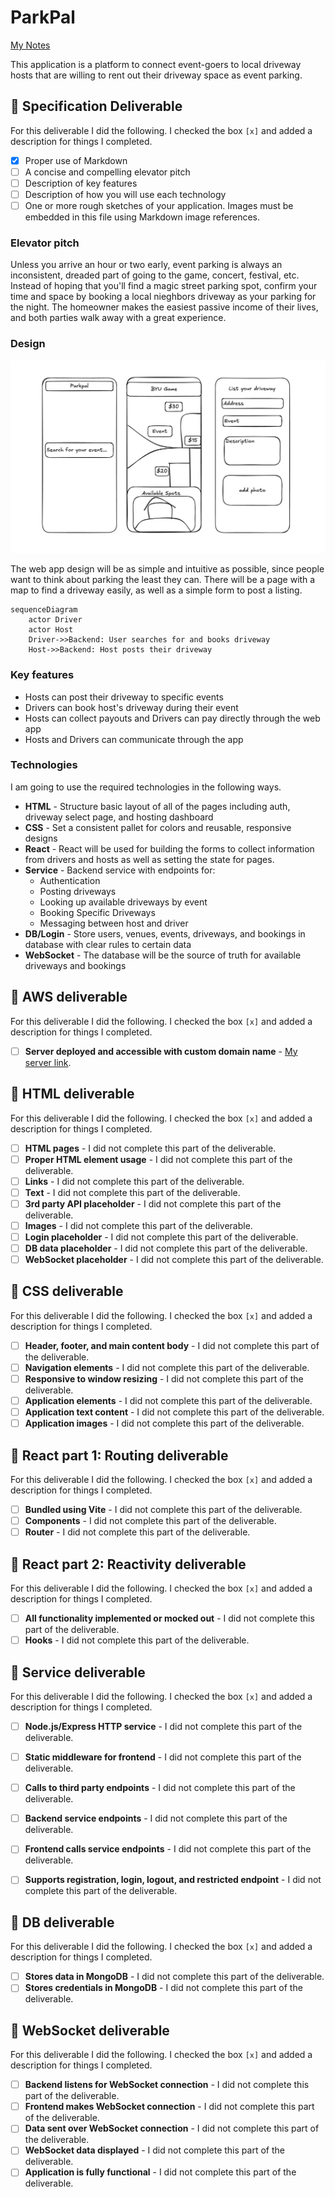 # ParkPal

[My Notes](notes.md)

This application is a platform to connect event-goers to local driveway hosts that are willing to rent out their driveway space as event parking.

## 🚀 Specification Deliverable

For this deliverable I did the following. I checked the box `[x]` and added a description for things I completed.

- [x] Proper use of Markdown
- [ ] A concise and compelling elevator pitch
- [ ] Description of key features
- [ ] Description of how you will use each technology
- [ ] One or more rough sketches of your application. Images must be embedded in this file using Markdown image references.

### Elevator pitch

Unless you arrive an hour or two early, event parking is always an inconsistent, dreaded part of going to the game, concert, festival, etc. Instead of hoping that you'll find a magic street parking spot, confirm your time and space by booking a local nieghbors driveway as your parking for the night. The homeowner makes the easiest passive income of their lives, and both parties walk away with a great experience. 

### Design

![Design image](ParkpalMocks.png)

The web app design will be as simple and intuitive as possible, since people want to think about parking the least they can. There will be a page with a map to find a driveway easily, as well as a simple form to post a listing.

```mermaid
sequenceDiagram
    actor Driver
    actor Host
    Driver->>Backend: User searches for and books driveway
    Host->>Backend: Host posts their driveway
```

### Key features

- Hosts can post their driveway to specific events
- Drivers can book host's driveway during their event
- Hosts can collect payouts and Drivers can pay directly through the web app
- Hosts and Drivers can communicate through the app

### Technologies

I am going to use the required technologies in the following ways.

- **HTML** - Structure basic layout of all of the pages including auth, driveway select page, and hosting dashboard
- **CSS** - Set a consistent pallet for colors and reusable, responsive designs 
- **React** - React will be used for building the forms to collect information from drivers and hosts as well as setting the state for pages. 
- **Service** - Backend service with endpoints for:
  - Authentication
  - Posting driveways
  - Looking up available driveways by event
  - Booking Specific Driveways
  - Messaging between host and driver
- **DB/Login** - Store users, venues, events, driveways, and bookings in database with clear rules to certain data
- **WebSocket** - The database will be the source of truth for available driveways and bookings

## 🚀 AWS deliverable

For this deliverable I did the following. I checked the box `[x]` and added a description for things I completed.

- [ ] **Server deployed and accessible with custom domain name** - [My server link](https://yourdomainnamehere.click).

## 🚀 HTML deliverable

For this deliverable I did the following. I checked the box `[x]` and added a description for things I completed.

- [ ] **HTML pages** - I did not complete this part of the deliverable.
- [ ] **Proper HTML element usage** - I did not complete this part of the deliverable.
- [ ] **Links** - I did not complete this part of the deliverable.
- [ ] **Text** - I did not complete this part of the deliverable.
- [ ] **3rd party API placeholder** - I did not complete this part of the deliverable.
- [ ] **Images** - I did not complete this part of the deliverable.
- [ ] **Login placeholder** - I did not complete this part of the deliverable.
- [ ] **DB data placeholder** - I did not complete this part of the deliverable.
- [ ] **WebSocket placeholder** - I did not complete this part of the deliverable.

## 🚀 CSS deliverable

For this deliverable I did the following. I checked the box `[x]` and added a description for things I completed.

- [ ] **Header, footer, and main content body** - I did not complete this part of the deliverable.
- [ ] **Navigation elements** - I did not complete this part of the deliverable.
- [ ] **Responsive to window resizing** - I did not complete this part of the deliverable.
- [ ] **Application elements** - I did not complete this part of the deliverable.
- [ ] **Application text content** - I did not complete this part of the deliverable.
- [ ] **Application images** - I did not complete this part of the deliverable.

## 🚀 React part 1: Routing deliverable

For this deliverable I did the following. I checked the box `[x]` and added a description for things I completed.

- [ ] **Bundled using Vite** - I did not complete this part of the deliverable.
- [ ] **Components** - I did not complete this part of the deliverable.
- [ ] **Router** - I did not complete this part of the deliverable.

## 🚀 React part 2: Reactivity deliverable

For this deliverable I did the following. I checked the box `[x]` and added a description for things I completed.

- [ ] **All functionality implemented or mocked out** - I did not complete this part of the deliverable.
- [ ] **Hooks** - I did not complete this part of the deliverable.

## 🚀 Service deliverable

For this deliverable I did the following. I checked the box `[x]` and added a description for things I completed.

- [ ] **Node.js/Express HTTP service** - I did not complete this part of the deliverable.
- [ ] **Static middleware for frontend** - I did not complete this part of the deliverable.
- [ ] **Calls to third party endpoints** - I did not complete this part of the deliverable.
- [ ] **Backend service endpoints** - I did not complete this part of the deliverable.
- [ ] **Frontend calls service endpoints** - I did not complete this part of the deliverable.
- [ ] **Supports registration, login, logout, and restricted endpoint** - I did not complete this part of the deliverable.


## 🚀 DB deliverable

For this deliverable I did the following. I checked the box `[x]` and added a description for things I completed.

- [ ] **Stores data in MongoDB** - I did not complete this part of the deliverable.
- [ ] **Stores credentials in MongoDB** - I did not complete this part of the deliverable.

## 🚀 WebSocket deliverable

For this deliverable I did the following. I checked the box `[x]` and added a description for things I completed.

- [ ] **Backend listens for WebSocket connection** - I did not complete this part of the deliverable.
- [ ] **Frontend makes WebSocket connection** - I did not complete this part of the deliverable.
- [ ] **Data sent over WebSocket connection** - I did not complete this part of the deliverable.
- [ ] **WebSocket data displayed** - I did not complete this part of the deliverable.
- [ ] **Application is fully functional** - I did not complete this part of the deliverable.
